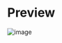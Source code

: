 <h1>Preview</h1>

![image](https://github.com/user-attachments/assets/b2390012-6b54-4619-86cd-b7ba6f699078)
